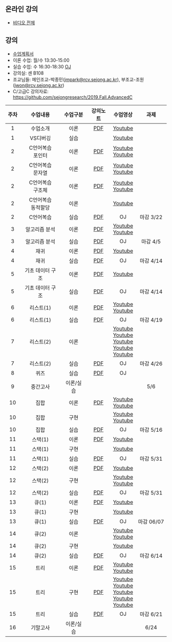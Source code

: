 ## 온라인 강의
- [비디오 전체](https://www.youtube.com/playlist?list=PL1xKqHsVFgvkjsEOlTU-h7HAOmD1Bpadd)

## 강의
- [수업계획서](https://github.com/sejongresearch/2020.Spring.DataStructure/blob/master/%E1%84%80%E1%85%A1%E1%86%BC%E1%84%8B%E1%85%B4%E1%84%80%E1%85%A8%E1%84%92%E1%85%AC%E1%86%A8%E1%84%89%E1%85%A5.pdf)
- 이론 수업: 월/수 13:30-15:00 
- 실습 수업: 수 16:30-18:30 [OJ](https://ex-oj.sejong.ac.kr) 
- 강의실: 센 B108
- 조교님들: 메인조교-박종민(jmpark@rcv.sejong.ac.kr), 부조교-조원(jwon@rcv.sejong.ac.kr)
- C/고급C 강의자료: https://github.com/sejongresearch/2019.Fall.AdvancedC

| 주차 | 수업내용 | 수업구분 |  강의노트 | 수업영상 | 과제 |
|:---:|:---:|:---:|:---:|:---:|:---:|
| 1 |  수업소개 | 이론 |[PDF](https://github.com/sejongresearch/2020.Spring.DataStructure/blob/master/LectureNote/%E1%84%8C%E1%85%A1%E1%84%85%E1%85%AD%E1%84%80%E1%85%AE%E1%84%8C%E1%85%A9_Intro_0315.pdf)| [Youtube](https://youtu.be/O5jodXjR084) |  |
| 1 | VS디버깅 | 실습 | | [Youtube](https://youtu.be/7Ong15zyNjk) |  |
| 2 | C언어복습 <br> 포인터 | 이론 | [PDF](https://github.com/sejongresearch/2020.Spring.DataStructure/blob/master/LectureNote/9%E1%84%8C%E1%85%A1%E1%86%BC%20%E1%84%91%E1%85%A9%E1%84%8B%E1%85%B5%E1%86%AB%E1%84%90%E1%85%A5(%E1%84%8E%E1%85%AC%E1%84%8B%E1%85%B2%E1%84%80%E1%85%A7%E1%86%BC).pdf) | [Youtube](https://youtu.be/f69fB5dhHdQ) <br> [Youtube](https://youtu.be/fMJpcjrYHd0) |  |
| 2 | C언어복습 <br> 문자열 | 이론 | [PDF]() | [Youtube](https://youtu.be/CkilrQQPvnY) <br> [Youtube](https://youtu.be/Sc0bQnRqnJs) |  |
| 2 | C언어복습 <br> 구조체 | 이론 | [PDF]() | [Youtube](https://youtu.be/qpn1rlvN_jY) <br> [Youtube](https://youtu.be/21dmXKGGep8) |  |
| 2 | C언어복습 <br> 동적할당 | 이론 || [Youtube](https://youtu.be/MZ46hNAs4bs) |  |
| 2 | C언어복습 | 실습 | [PDF](https://www.dropbox.com/s/0ifi00guobtnj4l/%EC%9E%90%EB%A3%8C%EA%B5%AC%EC%A1%B0%EC%8B%A4%EC%8A%B5-1%EC%A3%BC%EC%B0%A8_C%EB%B3%B5%EC%8A%B5-20180308.pdf?dl=0) | OJ | 마감 3/22 |
| 3 | 알고리즘 분석 | 이론 | [PDF](https://github.com/sejongresearch/2020.Spring.DataStructure/blob/master/LectureNote/%E1%84%80%E1%85%A1%E1%86%BC%E1%84%8B%E1%85%B401-%E1%84%8B%E1%85%A1%E1%86%AF%E1%84%80%E1%85%A9%E1%84%85%E1%85%B5%E1%84%8C%E1%85%B3%E1%86%B7%20%E1%84%87%E1%85%AE%E1%86%AB%E1%84%89%E1%85%A5%E1%86%A8.pdf)| [Youtube](https://youtu.be/dXZZCZQXJyc) <br> [Youtube](https://youtu.be/-4Q3CB1Ny7E) |  | 
| 3 | 알고리즘 분석 | 실습 | [PDF](https://www.dropbox.com/s/ll46d9hsojlyzjp/%EC%9E%90%EB%A3%8C%EA%B5%AC%EC%A1%B0%EC%8B%A4%EC%8A%B5-2%EC%A3%BC%EC%B0%A8_%EB%B6%84%EC%84%9D-20190315.pdf?dl=0) | OJ | 마감 4/5 |
| 4 | 재귀 | 이론 | [PDF](https://github.com/sejongresearch/2020.Spring.DataStructure/blob/master/LectureNote/%E1%84%80%E1%85%A1%E1%86%BC%E1%84%8B%E1%85%B402-%E1%84%8C%E1%85%A2%E1%84%80%E1%85%B1.pdf)| [Youtube](https://youtu.be/MGLhSmp0g8c) |  |
| 4 | 재귀 | 실습 | [PDF](https://www.dropbox.com/s/ztqnpexvep9uoo9/%EC%9E%90%EB%A3%8C%EA%B5%AC%EC%A1%B0%EC%8B%A4%EC%8A%B5-3%EC%A3%BC%EC%B0%A8_%EC%9E%AC%EA%B7%80-20190322.pdf?dl=0) | OJ | 마감 4/14 |
| 5 | 기초 데이터 구조 | 이론 | [PDF](https://github.com/sejongresearch/2020.Spring.DataStructure/blob/master/LectureNote/%E1%84%80%E1%85%A1%E1%86%BC%E1%84%8B%E1%85%B403-%E1%84%80%E1%85%B5%E1%84%8E%E1%85%A9%20%E1%84%83%E1%85%A6%E1%84%8B%E1%85%B5%E1%84%90%E1%85%A5%E1%84%80%E1%85%AE%E1%84%8C%E1%85%A9.pdf)| [Youtube](https://youtu.be/aIzz1bOOjEg) | |
| 5 | 기초 데이터 구조 | 실습 | [PDF](https://www.dropbox.com/s/9hxybx6vgw63gvw/%EC%9E%90%EB%A3%8C%EA%B5%AC%EC%A1%B0%EC%8B%A4%EC%8A%B5-4%EC%A3%BC%EC%B0%A8_%EA%B8%B0%EC%B4%88%EB%8D%B0%EC%9D%B4%ED%84%B0%EA%B5%AC%EC%A1%B0-20190329.pdf?dl=0) | OJ | 마감 4/14 |
| 6 | 리스트(1) | 이론 | [PDF](https://github.com/sejongresearch/2020.Spring.DataStructure/blob/master/LectureNote/%E1%84%80%E1%85%A1%E1%86%BC%E1%84%8B%E1%85%B404-%E1%84%85%E1%85%B5%E1%84%89%E1%85%B3%E1%84%90%E1%85%B3.pdf)|  [Youtube](https://youtu.be/M7KTlDgHUHI) <br> [Youtube](https://youtu.be/uw5DbP3jICA) | |
| 6 | 리스트(1) | 실습 | [PDF](https://github.com/sejongresearch/2020.Spring.DataStructure/blob/master/HW/%E1%84%8C%E1%85%A1%E1%84%85%E1%85%AD%E1%84%80%E1%85%AE%E1%84%8C%E1%85%A9%E1%84%89%E1%85%B5%E1%86%AF%E1%84%89%E1%85%B3%E1%86%B8-5%E1%84%8C%E1%85%AE%E1%84%8E%E1%85%A1_%E1%84%8B%E1%85%A7%E1%86%AB%E1%84%80%E1%85%A7%E1%86%AF%E1%84%85%E1%85%B5%E1%84%89%E1%85%B3%E1%84%90%E1%85%B3(1)-20190313.pdf) | OJ | 마감 4/19 |
| 7 | 리스트(2) | 이론 | |  [Youtube](https://youtu.be/9oTYgj4EY-A) <br> [Youtube](https://youtu.be/F0cCqadITO4) <br> [Youtube](https://youtu.be/M3y3zb9r_qw) <br> [Youtube](https://youtu.be/19Z4nSydrrQ) <br> [Youtube](https://youtu.be/AXPhHGnFWao)  | |
| 7 | 리스트(2) | 실습 | [PDF](https://github.com/sejongresearch/2020.Spring.DataStructure/blob/master/HW/%E1%84%8C%E1%85%A1%E1%84%85%E1%85%AD%E1%84%80%E1%85%AE%E1%84%8C%E1%85%A9%E1%84%89%E1%85%B5%E1%86%AF%E1%84%89%E1%85%B3%E1%86%B8-6%E1%84%8C%E1%85%AE%E1%84%8E%E1%85%A1_%E1%84%85%E1%85%B5%E1%84%89%E1%85%B3%E1%84%90%E1%85%B3(2)-20170321.pdf) | OJ| 마감 4/26 |
| 8 | 퀴즈 | 실습 | [PDF](https://github.com/sejongresearch/2020.Spring.DataStructure/files/4571397/-.1.A.-20200429.pdf) | OJ |   |
| 9 | 중간고사 | 이론/실습 |  | |  5/6 |
| 10 | 집합 | 이론 | [PDF](https://github.com/sejongresearch/2020.Spring.DataStructure/blob/master/LectureNote/%E1%84%80%E1%85%A1%E1%86%BC%E1%84%8B%E1%85%B405-%E1%84%8C%E1%85%B5%E1%86%B8%E1%84%92%E1%85%A1%E1%86%B8.pdf) | [Youtube](https://youtu.be/S1BzIaXt7nc) <br> [Youtube](https://youtu.be/LnjxyD0lV6A) |  | 
| 10 | 집합 | 구현 |  | [Youtube](https://youtu.be/uybamFeYaCg) <br> [Youtube](https://youtu.be/quBRDaQws0M) |  |  
| 10 | 집합 | 실습 | [PDF](https://github.com/sejongresearch/2020.Spring.DataStructure/blob/master/HW/%EC%9E%90%EB%A3%8C%EA%B5%AC%EC%A1%B0%EC%8B%A4%EC%8A%B5-7%EC%A3%BC%EC%B0%A8_%EC%A7%91%ED%95%A9-20200520-%EC%B5%9C%EC%9C%A0%EA%B2%BD.pdf) | OJ | 마감 5/16 |  
| 11 | 스택(1) | 이론 | [PDF](https://github.com/sejongresearch/2020.Spring.DataStructure/blob/master/LectureNote/%E1%84%80%E1%85%A1%E1%86%BC%E1%84%8B%E1%85%B406-%E1%84%89%E1%85%B3%E1%84%90%E1%85%A2%E1%86%A8.pdf) | [Youtube](https://youtu.be/D0LuvNcdm9w) |  |
| 11 | 스택(1) | 구현 |  | [Youtube](https://youtu.be/A4dGvD-7-BY) |  |
| 11 | 스택(1) | 실습 | [PDF](https://www.dropbox.com/s/p0tkv180xq2suf4/%EC%9E%90%EB%A3%8C%EA%B5%AC%EC%A1%B0%EC%8B%A4%EC%8A%B5-9%EC%A3%BC%EC%B0%A8_%EC%8A%A4%ED%83%9D%281%29-20190503.pdf?dl=0) | OJ | 마감 5/31 |
| 12 | 스택(2) | 이론 | [PDF](https://github.com/sejongresearch/2020.Spring.DataStructure/blob/master/LectureNote/%E1%84%80%E1%85%A1%E1%86%BC%E1%84%8B%E1%85%B406-%E1%84%89%E1%85%B3%E1%84%90%E1%85%A2%E1%86%A8_20190510.pdf) | [Youtube](https://youtu.be/NzXZtxwjKJE) |  |
| 12 | 스택(2) | 구현 |  | [Youtube](https://youtu.be/R01ewtDJDao) <br> [Youtube](https://youtu.be/5t73ChL9APg) |  |
| 12 | 스택(2) | 실습 | [PDF](https://www.dropbox.com/s/tjz3v8mgwnqii13/%EC%9E%90%EB%A3%8C%EA%B5%AC%EC%A1%B0%EC%8B%A4%EC%8A%B5-10%EC%A3%BC%EC%B0%A8_%EC%8A%A4%ED%83%9D%282%29-20190510.pdf?dl=0) | OJ | 마감 5/31 |
| 13 | 큐(1) | 이론 | [PDF](https://github.com/sejongresearch/2020.Spring.DataStructure/blob/master/LectureNote/%E1%84%80%E1%85%A1%E1%86%BC%E1%84%8B%E1%85%B407-%E1%84%8F%E1%85%B2-%E1%84%8E%E1%85%AC%E1%84%8B%E1%85%B2%E1%84%80%E1%85%A7%E1%86%BC.pdf) | [Youtube](https://youtu.be/liDLL_dqpfs) |  |
| 13 | 큐(1) | 구현 |  | [Youtube](https://youtu.be/d_fy8LUzxgM) |  |
| 13 | 큐(1) | 실습 | [PDF](https://www.dropbox.com/s/1ja9casd93mrpiz/%EC%9E%90%EB%A3%8C%EA%B5%AC%EC%A1%B0%EC%8B%A4%EC%8A%B5-11%EC%A3%BC%EC%B0%A8_%ED%81%90-20190517.pdf?dl=0) | OJ | 마감 06/07 |
| 14 | 큐(2) | 이론 |  | [Youtube](https://youtu.be/pG0Oa-u1reU) <br> [Youtube](https://youtu.be/yYHoI2nTb78) |  |
| 14 | 큐(2) | 구현 |  | [Youtube](https://youtu.be/em-Q_w1okpA) |  |
| 14 | 큐(2) | 실습 | [PDF]() | OJ | 마감 6/14 |
| 15 | 트리 | 이론 | [PDF](https://github.com/sejongresearch/2020.Spring.DataStructure/blob/master/LectureNote/%E1%84%80%E1%85%A1%E1%86%BC%E1%84%8B%E1%85%B408-%E1%84%90%E1%85%B3%E1%84%85%E1%85%B5-20200607.pdf) | [Youtube](https://youtu.be/e9pJRpguR7I) <br> [Youtube](https://youtu.be/jShaMVPKGPE) |  |
| 15 | 트리 | 구현 | [PDF](https://github.com/sejongresearch/2020.Spring.DataStructure/blob/master/LectureNote/%E1%84%80%E1%85%A1%E1%86%BC%E1%84%8B%E1%85%B408-%E1%84%90%E1%85%B3%E1%84%85%E1%85%B5-%E1%84%89%E1%85%B5%E1%86%AF%E1%84%89%E1%85%B3%E1%86%B8-20200615.pdf) | [Youtube](https://youtu.be/LPPGk8MeL2M) <br> [Youtube](https://youtu.be/AWwBPxyIdR8) <br> [Youtube](https://youtu.be/zp4jeUeY_v4) <br> [Youtube](https://youtu.be/n6WuTrIVA0Y) <br> [Youtube](https://youtu.be/WvtV6iMHn-I) |  |
| 15 | 트리 | 실습 | [PDF]() | OJ | 마감 6/21 |
| 16 | 기말고사 | 이론/실습  |  | |  6/24 |















